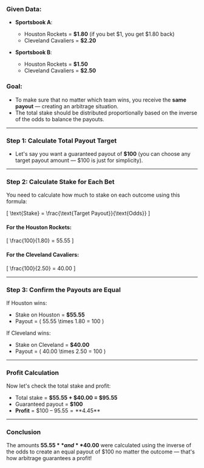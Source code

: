 ### **Given Data**:
- **Sportsbook A**:
   - Houston Rockets = **$1.80** (if you bet $1, you get $1.80 back)
   - Cleveland Cavaliers = **$2.20**

- **Sportsbook B**:
   - Houston Rockets = **$1.50**
   - Cleveland Cavaliers = **$2.50**

### **Goal:** 
- To make sure that no matter which team wins, you receive the **same payout** — creating an arbitrage situation.
- The total stake should be distributed proportionally based on the inverse of the odds to balance the payouts.

---

### **Step 1: Calculate Total Payout Target**
- Let's say you want a guaranteed payout of **$100** (you can choose any target payout amount — $100 is just for simplicity).

---

### **Step 2: Calculate Stake for Each Bet**  
You need to calculate how much to stake on each outcome using this formula:

\[
\text{Stake} = \frac{\text{Target Payout}}{\text{Odds}}
\]

#### For the Houston Rockets:
\[
\frac{100}{1.80} = 55.55
\]

#### For the Cleveland Cavaliers:
\[
\frac{100}{2.50} = 40.00
\]

---

### **Step 3: Confirm the Payouts are Equal**
If Houston wins:
- Stake on Houston = **$55.55**
- Payout = \( 55.55 \times 1.80 = 100 \)

If Cleveland wins:
- Stake on Cleveland = **$40.00**
- Payout = \( 40.00 \times 2.50 = 100 \)

---

### **Profit Calculation**  
Now let's check the total stake and profit:

- Total stake = **$55.55 + $40.00 = $95.55**  
- Guaranteed payout = **$100**  
- **Profit** = $100 – $95.55 = **$4.45**

---

### **Conclusion**  
The amounts **$55.55** and **$40.00** were calculated using the inverse of the odds to create an equal payout of $100 no matter the outcome — that's how arbitrage guarantees a profit!
